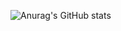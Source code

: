 ![Anurag's GitHub stats](https://github-readme-stats.vercel.app/api?username=Netamma&count_private=true&theme=merko)
